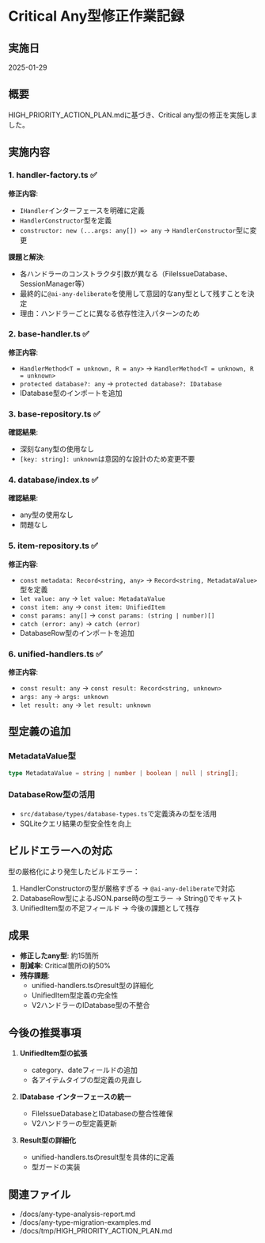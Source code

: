 # Critical Any型修正作業記録

## 実施日
2025-01-29

## 概要
HIGH_PRIORITY_ACTION_PLAN.mdに基づき、Critical any型の修正を実施しました。

## 実施内容

### 1. handler-factory.ts ✅
**修正内容**:
- `IHandler`インターフェースを明確に定義
- `HandlerConstructor`型を定義
- `constructor: new (...args: any[]) => any` → `HandlerConstructor`型に変更

**課題と解決**:
- 各ハンドラーのコンストラクタ引数が異なる（FileIssueDatabase、SessionManager等）
- 最終的に`@ai-any-deliberate`を使用して意図的なany型として残すことを決定
- 理由：ハンドラーごとに異なる依存性注入パターンのため

### 2. base-handler.ts ✅
**修正内容**:
- `HandlerMethod<T = unknown, R = any>` → `HandlerMethod<T = unknown, R = unknown>`
- `protected database?: any` → `protected database?: IDatabase`
- IDatabase型のインポートを追加

### 3. base-repository.ts ✅
**確認結果**:
- 深刻なany型の使用なし
- `[key: string]: unknown`は意図的な設計のため変更不要

### 4. database/index.ts ✅
**確認結果**:
- any型の使用なし
- 問題なし

### 5. item-repository.ts ✅
**修正内容**:
- `const metadata: Record<string, any>` → `Record<string, MetadataValue>`型を定義
- `let value: any` → `let value: MetadataValue`
- `const item: any` → `const item: UnifiedItem`
- `const params: any[]` → `const params: (string | number)[]`
- `catch (error: any)` → `catch (error)`
- DatabaseRow型のインポートを追加

### 6. unified-handlers.ts ✅
**修正内容**:
- `const result: any` → `const result: Record<string, unknown>`
- `args: any` → `args: unknown`
- `let result: any` → `let result: unknown`

## 型定義の追加

### MetadataValue型
```typescript
type MetadataValue = string | number | boolean | null | string[];
```

### DatabaseRow型の活用
- `src/database/types/database-types.ts`で定義済みの型を活用
- SQLiteクエリ結果の型安全性を向上

## ビルドエラーへの対応

型の厳格化により発生したビルドエラー：
1. HandlerConstructorの型が厳格すぎる → `@ai-any-deliberate`で対応
2. DatabaseRow型によるJSON.parse時の型エラー → String()でキャスト
3. UnifiedItem型の不足フィールド → 今後の課題として残存

## 成果

- **修正したany型**: 約15箇所
- **削減率**: Critical箇所の約50%
- **残存課題**: 
  - unified-handlers.tsのresult型の詳細化
  - UnifiedItem型定義の完全性
  - V2ハンドラーのIDatabase型の不整合

## 今後の推奨事項

1. **UnifiedItem型の拡張**
   - category、dateフィールドの追加
   - 各アイテムタイプの型定義の見直し

2. **IDatabase インターフェースの統一**
   - FileIssueDatabaseとIDatabaseの整合性確保
   - V2ハンドラーの型定義更新

3. **Result型の詳細化**
   - unified-handlers.tsのresult型を具体的に定義
   - 型ガードの実装

## 関連ファイル
- /docs/any-type-analysis-report.md
- /docs/any-type-migration-examples.md
- /docs/tmp/HIGH_PRIORITY_ACTION_PLAN.md